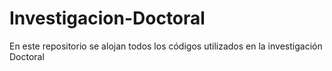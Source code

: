 # Investigacion-Doctoral
En este repositorio se alojan todos los códigos utilizados en la investigación Doctoral
